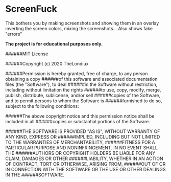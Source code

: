 # ScreenFuck

This bothers you by making screenshots and showing them in an overlay inverting the screen colors, mixing the screenshots... Also shows fake "errors"

**The project is for educational purposes only.**

######MIT License

######Copyright (c) 2020 TheLondiux

######Permission is hereby granted, free of charge, to any person obtaining a copy
######of this software and associated documentation files (the "Software"), to deal
######in the Software without restriction, including without limitation the rights
######to use, copy, modify, merge, publish, distribute, sublicense, and/or sell
######copies of the Software, and to permit persons to whom the Software is
######furnished to do so, subject to the following conditions:

######The above copyright notice and this permission notice shall be included in all
######copies or substantial portions of the Software.

######THE SOFTWARE IS PROVIDED "AS IS", WITHOUT WARRANTY OF ANY KIND, EXPRESS OR
######IMPLIED, INCLUDING BUT NOT LIMITED TO THE WARRANTIES OF MERCHANTABILITY,
######FITNESS FOR A PARTICULAR PURPOSE AND NONINFRINGEMENT. IN NO EVENT SHALL THE
######AUTHORS OR COPYRIGHT HOLDERS BE LIABLE FOR ANY CLAIM, DAMAGES OR OTHER
######LIABILITY, WHETHER IN AN ACTION OF CONTRACT, TORT OR OTHERWISE, ARISING FROM,
######OUT OF OR IN CONNECTION WITH THE SOFTWARE OR THE USE OR OTHER DEALINGS IN THE
######SOFTWARE.
